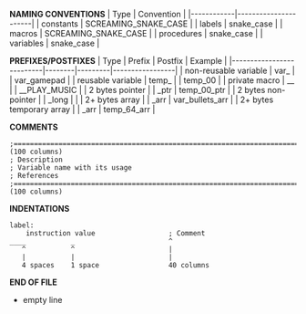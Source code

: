 **NAMING CONVENTIONS**
| Type       | Convention           |
|------------|----------------------|
| constants  | SCREAMING_SNAKE_CASE |
| labels     | snake_case           |
| macros     | SCREAMING_SNAKE_CASE |
| procedures | snake_case           |
| variables  | snake_case           |

**PREFIXES/POSTFIXES**
| Type                     | Prefix | Postfix | Example         |
|--------------------------|--------|---------|-----------------|
| non-reusable variable    | var_   |         | var_gamepad     |
| reusable variable        | temp_  |         | temp_00         |
| private macro            | __     |         | __PLAY_MUSIC    |
| 2 bytes pointer          |        | _ptr    | temp_00_ptr     |
| 2 bytes non-pointer      |        | _long   |                 |
| 2+ bytes array           |        | _arr    | var_bullets_arr |
| 2+ bytes temporary array |        | _arr    | temp_64_arr     |

**COMMENTS**
```
;=================================================================================================== (100 columns)
; Description
; Variable name with its usage
; References
;=================================================================================================== (100 columns)
```

**INDENTATIONS**
```
label:
    instruction value                  ; Comment
____           _                       ^
   ^           ^                       |
   |           |                       |
   4 spaces    1 space                 40 columns
```

**END OF FILE**
- empty line